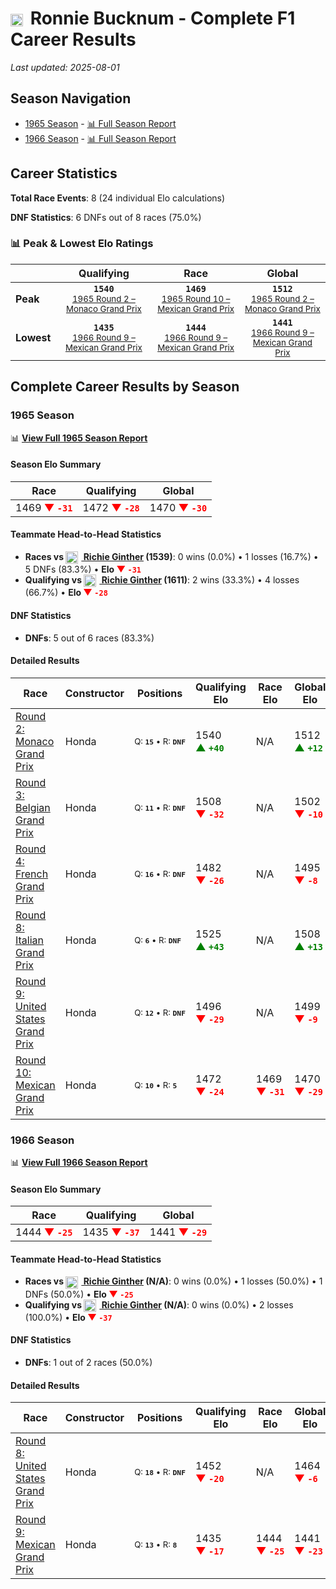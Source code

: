 # <img src="https://upload.wikimedia.org/wikipedia/commons/a/a4/Flag_of_the_United_States.svg" alt="United States" width="20" height="auto" style="vertical-align: middle; margin-right: 5px;" onerror="this.outerHTML='🇺🇸'; this.style.marginRight='5px';"/> Ronnie Bucknum - Complete F1 Career Results

*Last updated: 2025-08-01*

## Season Navigation

- [1965 Season](#1965-season) - [📊 Full Season Report](../seasons/1965-season-report)
- [1966 Season](#1966-season) - [📊 Full Season Report](../seasons/1966-season-report)

## Career Statistics

**Total Race Events**: 8 (24 individual Elo calculations)

**DNF Statistics**: 6 DNFs out of 8 races (75.0%)

### 📊 Peak & Lowest Elo Ratings

| &nbsp; | Qualifying | Race | Global |
|-------|------------|------|--------|
| **Peak** | <center>**`1540`**<br/><small>[1965 Round 2 – Monaco Grand Prix](../seasons/1965-season-report#round-2-monaco-grand-prix)</small></center> | <center>**`1469`**<br/><small>[1965 Round 10 – Mexican Grand Prix](../seasons/1965-season-report#round-10-mexican-grand-prix)</small></center> | <center>**`1512`**<br/><small>[1965 Round 2 – Monaco Grand Prix](../seasons/1965-season-report#round-2-monaco-grand-prix)</small></center> |
| **Lowest** | <center>**`1435`**<br/><small>[1966 Round 9 – Mexican Grand Prix](../seasons/1966-season-report#round-9-mexican-grand-prix)</small></center> | <center>**`1444`**<br/><small>[1966 Round 9 – Mexican Grand Prix](../seasons/1966-season-report#round-9-mexican-grand-prix)</small></center> | <center>**`1441`**<br/><small>[1966 Round 9 – Mexican Grand Prix](../seasons/1966-season-report#round-9-mexican-grand-prix)</small></center> |


## Complete Career Results by Season

### 1965 Season

📊 **[View Full 1965 Season Report](../seasons/1965-season-report)**

#### Season Elo Summary

| Race | Qualifying | Global |
|------|------------|--------|
| 1469 **<span style="color: red;">▼&nbsp;`-31`</span>** | 1472 **<span style="color: red;">▼&nbsp;`-28`</span>** | 1470 **<span style="color: red;">▼&nbsp;`-30`</span>** |

#### Teammate Head-to-Head Statistics

- **Races vs [<img src="https://upload.wikimedia.org/wikipedia/commons/a/a4/Flag_of_the_United_States.svg" alt="United States" width="20" height="auto" style="vertical-align: middle; margin-right: 5px;" onerror="this.outerHTML='🇺🇸'; this.style.marginRight='5px';"/> Richie Ginther](richie-ginther) (1539)**: 0 wins (0.0%) • 1 losses (16.7%) • 5 DNFs (83.3%) • **Elo <span style="color: red;">▼&nbsp;`-31`</span>**
- **Qualifying vs [<img src="https://upload.wikimedia.org/wikipedia/commons/a/a4/Flag_of_the_United_States.svg" alt="United States" width="20" height="auto" style="vertical-align: middle; margin-right: 5px;" onerror="this.outerHTML='🇺🇸'; this.style.marginRight='5px';"/> Richie Ginther](richie-ginther) (1611)**: 2 wins (33.3%) • 4 losses (66.7%) • **Elo <span style="color: red;">▼&nbsp;`-28`</span>**

#### DNF Statistics

- **DNFs**: 5 out of 6 races (83.3%)

#### Detailed Results

| Race | Constructor | Positions | Qualifying Elo | Race Elo | Global Elo | Teammate |
|------|-------------|-----------|----------------|----------|------------|----------|
| [Round 2: Monaco Grand Prix](../seasons/1965-season-report#round-2-monaco-grand-prix) | Honda | <small>Q:&nbsp;**`15`**&nbsp;•&nbsp;R:&nbsp;**`DNF`**</small> | 1540 **<span style="color: green;">▲&nbsp;`+40`</span>** | N/A | 1512 **<span style="color: green;">▲&nbsp;`+12`</span>** | [<img src="https://upload.wikimedia.org/wikipedia/commons/a/a4/Flag_of_the_United_States.svg" alt="United States" width="20" height="auto" style="vertical-align: middle; margin-right: 5px;" onerror="this.outerHTML='🇺🇸'; this.style.marginRight='5px';"/> Richie Ginther](richie-ginther)<br/><small>Q:&nbsp;**`17`**&nbsp;•&nbsp;R:&nbsp;**`DNF`**</small> |
| [Round 3: Belgian Grand Prix](../seasons/1965-season-report#round-3-belgian-grand-prix) | Honda | <small>Q:&nbsp;**`11`**&nbsp;•&nbsp;R:&nbsp;**`DNF`**</small> | 1508 **<span style="color: red;">▼&nbsp;`-32`</span>** | N/A | 1502 **<span style="color: red;">▼&nbsp;`-10`</span>** | [<img src="https://upload.wikimedia.org/wikipedia/commons/a/a4/Flag_of_the_United_States.svg" alt="United States" width="20" height="auto" style="vertical-align: middle; margin-right: 5px;" onerror="this.outerHTML='🇺🇸'; this.style.marginRight='5px';"/> Richie Ginther](richie-ginther)<br/><small>Q:&nbsp;**`4`**&nbsp;•&nbsp;R:&nbsp;**`6`**</small> |
| [Round 4: French Grand Prix](../seasons/1965-season-report#round-4-french-grand-prix) | Honda | <small>Q:&nbsp;**`16`**&nbsp;•&nbsp;R:&nbsp;**`DNF`**</small> | 1482 **<span style="color: red;">▼&nbsp;`-26`</span>** | N/A | 1495 **<span style="color: red;">▼&nbsp;`-8`</span>** | [<img src="https://upload.wikimedia.org/wikipedia/commons/a/a4/Flag_of_the_United_States.svg" alt="United States" width="20" height="auto" style="vertical-align: middle; margin-right: 5px;" onerror="this.outerHTML='🇺🇸'; this.style.marginRight='5px';"/> Richie Ginther](richie-ginther)<br/><small>Q:&nbsp;**`7`**&nbsp;•&nbsp;R:&nbsp;**`DNF`**</small> |
| [Round 8: Italian Grand Prix](../seasons/1965-season-report#round-8-italian-grand-prix) | Honda | <small>Q:&nbsp;**`6`**&nbsp;•&nbsp;R:&nbsp;**`DNF`**</small> | 1525 **<span style="color: green;">▲&nbsp;`+43`</span>** | N/A | 1508 **<span style="color: green;">▲&nbsp;`+13`</span>** | [<img src="https://upload.wikimedia.org/wikipedia/commons/a/a4/Flag_of_the_United_States.svg" alt="United States" width="20" height="auto" style="vertical-align: middle; margin-right: 5px;" onerror="this.outerHTML='🇺🇸'; this.style.marginRight='5px';"/> Richie Ginther](richie-ginther)<br/><small>Q:&nbsp;**`17`**&nbsp;•&nbsp;R:&nbsp;**`DNF`**</small> |
| [Round 9: United States Grand Prix](../seasons/1965-season-report#round-9-united-states-grand-prix) | Honda | <small>Q:&nbsp;**`12`**&nbsp;•&nbsp;R:&nbsp;**`DNF`**</small> | 1496 **<span style="color: red;">▼&nbsp;`-29`</span>** | N/A | 1499 **<span style="color: red;">▼&nbsp;`-9`</span>** | [<img src="https://upload.wikimedia.org/wikipedia/commons/a/a4/Flag_of_the_United_States.svg" alt="United States" width="20" height="auto" style="vertical-align: middle; margin-right: 5px;" onerror="this.outerHTML='🇺🇸'; this.style.marginRight='5px';"/> Richie Ginther](richie-ginther)<br/><small>Q:&nbsp;**`3`**&nbsp;•&nbsp;R:&nbsp;**`7`**</small> |
| [Round 10: Mexican Grand Prix](../seasons/1965-season-report#round-10-mexican-grand-prix) | Honda | <small>Q:&nbsp;**`10`**&nbsp;•&nbsp;R:&nbsp;**`5`**</small> | 1472 **<span style="color: red;">▼&nbsp;`-24`</span>** | 1469 **<span style="color: red;">▼&nbsp;`-31`</span>** | 1470 **<span style="color: red;">▼&nbsp;`-29`</span>** | [<img src="https://upload.wikimedia.org/wikipedia/commons/a/a4/Flag_of_the_United_States.svg" alt="United States" width="20" height="auto" style="vertical-align: middle; margin-right: 5px;" onerror="this.outerHTML='🇺🇸'; this.style.marginRight='5px';"/> Richie Ginther](richie-ginther)<br/><small>Q:&nbsp;**`3`**&nbsp;•&nbsp;R:&nbsp;**`1`**</small> |

### 1966 Season

📊 **[View Full 1966 Season Report](../seasons/1966-season-report)**

#### Season Elo Summary

| Race | Qualifying | Global |
|------|------------|--------|
| 1444 **<span style="color: red;">▼&nbsp;`-25`</span>** | 1435 **<span style="color: red;">▼&nbsp;`-37`</span>** | 1441 **<span style="color: red;">▼&nbsp;`-29`</span>** |

#### Teammate Head-to-Head Statistics

- **Races vs [<img src="https://upload.wikimedia.org/wikipedia/commons/a/a4/Flag_of_the_United_States.svg" alt="United States" width="20" height="auto" style="vertical-align: middle; margin-right: 5px;" onerror="this.outerHTML='🇺🇸'; this.style.marginRight='5px';"/> Richie Ginther](richie-ginther) (N/A)**: 0 wins (0.0%) • 1 losses (50.0%) • 1 DNFs (50.0%) • **Elo <span style="color: red;">▼&nbsp;`-25`</span>**
- **Qualifying vs [<img src="https://upload.wikimedia.org/wikipedia/commons/a/a4/Flag_of_the_United_States.svg" alt="United States" width="20" height="auto" style="vertical-align: middle; margin-right: 5px;" onerror="this.outerHTML='🇺🇸'; this.style.marginRight='5px';"/> Richie Ginther](richie-ginther) (N/A)**: 0 wins (0.0%) • 2 losses (100.0%) • **Elo <span style="color: red;">▼&nbsp;`-37`</span>**

#### DNF Statistics

- **DNFs**: 1 out of 2 races (50.0%)

#### Detailed Results

| Race | Constructor | Positions | Qualifying Elo | Race Elo | Global Elo | Teammate |
|------|-------------|-----------|----------------|----------|------------|----------|
| [Round 8: United States Grand Prix](../seasons/1966-season-report#round-8-united-states-grand-prix) | Honda | <small>Q:&nbsp;**`18`**&nbsp;•&nbsp;R:&nbsp;**`DNF`**</small> | 1452 **<span style="color: red;">▼&nbsp;`-20`</span>** | N/A | 1464 **<span style="color: red;">▼&nbsp;`-6`</span>** | [<img src="https://upload.wikimedia.org/wikipedia/commons/a/a4/Flag_of_the_United_States.svg" alt="United States" width="20" height="auto" style="vertical-align: middle; margin-right: 5px;" onerror="this.outerHTML='🇺🇸'; this.style.marginRight='5px';"/> Richie Ginther](richie-ginther)<br/><small>Q:&nbsp;**`N/A`**&nbsp;•&nbsp;R:&nbsp;**`N/A`**</small> |
| [Round 9: Mexican Grand Prix](../seasons/1966-season-report#round-9-mexican-grand-prix) | Honda | <small>Q:&nbsp;**`13`**&nbsp;•&nbsp;R:&nbsp;**`8`**</small> | 1435 **<span style="color: red;">▼&nbsp;`-17`</span>** | 1444 **<span style="color: red;">▼&nbsp;`-25`</span>** | 1441 **<span style="color: red;">▼&nbsp;`-23`</span>** | [<img src="https://upload.wikimedia.org/wikipedia/commons/a/a4/Flag_of_the_United_States.svg" alt="United States" width="20" height="auto" style="vertical-align: middle; margin-right: 5px;" onerror="this.outerHTML='🇺🇸'; this.style.marginRight='5px';"/> Richie Ginther](richie-ginther)<br/><small>Q:&nbsp;**`N/A`**&nbsp;•&nbsp;R:&nbsp;**`N/A`**</small> |

